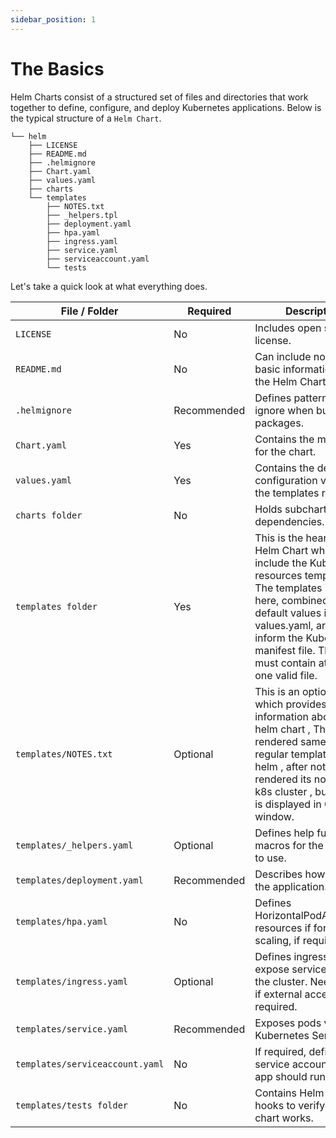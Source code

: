 ```yaml
---
sidebar_position: 1
---
```


# The Basics

Helm Charts consist of a structured set of files and directories that work together to define, configure, and deploy Kubernetes applications. Below is the typical structure of a `Helm Chart`.

```text
└── helm
    ├── LICENSE
    ├── README.md
    ├── .helmignore
    ├── Chart.yaml
    ├── values.yaml
    ├── charts
    └── templates
        ├── NOTES.txt
        ├── _helpers.tpl
        ├── deployment.yaml
        ├── hpa.yaml
        ├── ingress.yaml
        ├── service.yaml
        ├── serviceaccount.yaml
        └── tests
```

Let's take a quick look at what everything does.

| File / Folder                    | Required    | Description |
| -------------------------------- | ----------- | ----------- |
| `LICENSE`                        | No          | Includes open source license. |
| `README.md`                      | No          | Can include notes / basic information about the Helm Chart here. |
| `.helmignore`                    | Recommended | Defines patterns to ignore when building packages. |
| `Chart.yaml`                     | Yes         | Contains the meta data for the chart. |
| `values.yaml`                    | Yes         | Contains the default configuration values that the templates refer to. |
| `charts folder`                  | No          | Holds subcharts or chart dependencies. |
| `templates folder`               | Yes         | This is the heart of the Helm Chart where you include the Kubernetes resources templates. The templates included here, combined with the default values in values.yaml, are what inform the Kubernetes manifest file. This folder must contain at least one valid file. |
| `templates/NOTES.txt`            | Optional    | This is an optional file which provides information about our helm chart , This file is rendered same as regular template file by helm , after notes.txt is rendered its not sent to k8s cluster , but output is displayed in CLI window. |
| `templates/_helpers.yaml`        | Optional    | Defines help functions / macros for the templates to use. |
| `templates/deployment.yaml`      | Recommended | Describes how to deploy the application. |
| `templates/hpa.yaml`             | No          | Defines HorizontalPodAutoscaler resources if for auto-scaling, if required. |
| `templates/ingress.yaml`         | Optional    | Defines ingress rules to expose services outside the cluster. Needed only if external access is required. |
| `templates/service.yaml`         | Recommended | Exposes pods via a Kubernetes Service. |
| `templates/serviceaccount.yaml`  | No          | If required, defines the service account that the app should run as. |
| `templates/tests folder`         | No          | Contains Helm test hooks to verify that the chart works. |
